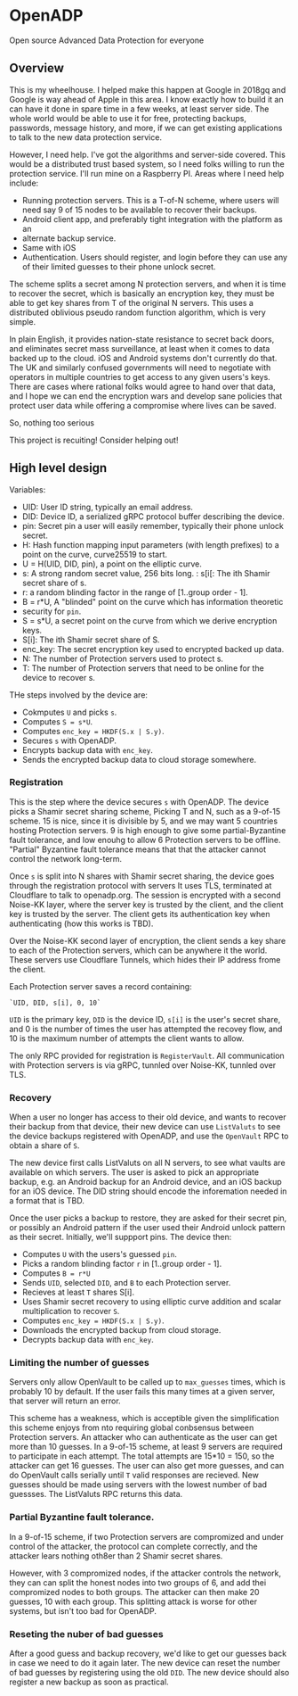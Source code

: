 # OpenADP

Open source Advanced Data Protection for everyone

## Overview

This is my wheelhouse. I helped make this happen at Google in 2018gq and Google
is way ahead of Apple in this area. I know exactly how to build it an can have
it done in spare time in a few weeks, at least server side. The whole world
would be able to use it for free, protecting backups, passwords, message
history, and more, if we can get existing applications to talk to the new data
protection service.

However, I need help. I've got the algorithms and server-side covered. This
would be a distributed trust based system, so I need folks willing to run the
protection service. I'll run mine on a Raspberry PI. Areas where I need help
include:

* Running protection servers. This is a T-of-N scheme, where users will need
  say 9 of 15 nodes to be available to recover their backups.
* Android client app, and preferably tight integration with the platform as an
* alternate backup service.
* Same with iOS
* Authentication. Users should register, and login before they can use any of
  their limited guesses to their phone unlock secret.

The scheme splits a secret among N protection servers, and when it is time to
recover the secret, which is basically an encryption key, they must be able to
get key shares from T of the original N servers. This uses a distributed
oblivious pseudo random function algorithm, which is very simple.

In plain English, it provides nation-state resistance to secret back doors, and
eliminates secret mass surveillance, at least when it comes to data backed up
to the cloud. iOS and Android systems don't currently do that. The UK and
similarly confused governments will need to negotiate with operators in
multiple countries to get access to any given users's keys. There are cases
where rational folks would agree to hand over that data, and I hope we can end
the encryption wars and develop sane policies that protect user data while
offering a compromise where lives can be saved.

So, nothing too serious

This project is recuiting!  Consider helping out!

## High level design

Variables:

* UID: User ID string, typically an email address.
* DID: Device ID, a serialized gRPC protocol buffer describing the device.
* pin: Secret pin a user will easily remember, typically their phone unlock secret.
* H: Hash function mapping input parameters (with length prefixes) to a point on the curve, curve25519 to start.
* U = H(UID, DID, pin),  a point on the elliptic curve.
* s: A strong random secret value, 256 bits long.
: s[i[: The ith Shamir secret share of s.
* r: a random blinding factor in the range of [1..group order - 1].
* B = r\*U, A "blinded" point on the curve which has information theoretic
* security for `pin`.
* S = s\*U, a secret point on the curve from which we derive encryption keys.
* S[i]: The ith Shamir secret share of S.
* enc\_key: The secret encryption key used to encrypted backed up data.
* N: The number of Protection servers used to protect s.
* T: The number of Protection servers that need to be online for the device to recover s.

THe steps involved by the device are:

* Cokmputes `U` and picks `s`.
* Computes `S = s*U`.
* Computes `enc_key = HKDF(S.x | S.y)`.
* Secures `s` with OpenADP.
* Encrypts backup data with `enc_key`.
* Sends the encrypted backup data to cloud storage somewhere.

### Registration

This is the step where the device secures `s` with OpenADP.  The device picks a
Shamir secret sharing scheme, Picking T and N, such as a 9-of-15 scheme.  15 is
nice, since it is divisible by 5, and we may want 5 countries hosting
Protection servers.  9 is high enough to give some partial-Byzantine fault
tolerance, and low enouhg to allow 6 Protection servers to be offline.
"Partial" Byzantine fault tolerance means that that the attacker cannot control
the network long-term.

Once `s` is split into N shares with Shamir secret sharing, the device goes
through the registration protocol with servers  It uses TLS, terminated at
Cloudflare to talk to openadp.org.  The session is encrypted with a second
Noise-KK layer, where the server key is trusted by the client, and the client
key is trusted by the server.  The client gets its authentication key when
authenticating (how this works is TBD).

Over the Noise-KK second layer of encryption, the client sends a key share to
each of the Protection servers, which  can be anywhere it the world.  These
servers use Cloudflare Tunnels, which hides their IP address frome the client.

Each Protection server saves a record containing:

```
`UID, DID, s[i], 0, 10`
```

`UID` is the primary key, `DID` is the device ID, `s[i]` is the user's secret
share, and 0 is the number of times the user has attempted the recovey flow,
and 10 is the maximum number of attempts the client wants to allow.

The only RPC provided for registration is `RegisterVault`.  All communication
with Protection servers is via gRPC, tunnled over Noise-KK, tunnled over TLS.

### Recovery

When a user no longer has access to their old device, and wants to recover
their backup from that device, their new device can use `ListValuts` to see the
device backups registered with OpenADP, and use the `OpenVault` RPC to obtain a
share of `S`.

The new device first calls ListValuts on all N servers, to see what vaults are
available on which servers.  The user is asked to pick an appropriate backup,
e.g. an Android backup for an Android device, and an iOS backup for an iOS
device.  The DID string should encode the inforemation needed in a format that
is TBD.

Once the user picks a backup to restore, they are asked for their secret pin,
or possibly an Android pattern if the user used their Android unlock pattern as
their secret.  Initially, we'll suppport pins.  The device then:

* Computes `U` with the users's guessed `pin`.
* Picks a random blinding factor `r` in [1..group order - 1].
* Computes `B = r*U`
* Sends `UID`, selected `DID`, and `B` to each Protection server.
* Recieves at least `T` shares S[i].
* Uses Shamir secret recovery to using elliptic curve addition and scalar
  multiplication to recover `S`.
* Computes `enc_key = HKDF(S.x | S.y)`.
* Downloads the encrypted backup from cloud storage.
* Decrypts backup data with `enc_key`.

### Limiting the number of guesses

Servers only allow OpenVault to be called up to `max_guesses` times, which is
probably 10 by default.  If the user fails this many times at a given server,
that server will return an error.

This scheme has a weakness, which is acceptible given the simplification this
scheme enjoys from nto requiring global conbsensus between Protection servers.
An attacker who can authenticate as the user can get more than 10 guesses.  In
a 9-of-15 scheme, at least 9 servers are required to participate in each
attempt.  The total attempts are 15\*10 = 150, so the attacker can get 16
guesses.  The user can also get more guesses, and can do OpenVault calls
serially  until `T` valid responses are recieved.  New guesses should be made
using servers with the lowest number of bad guessses.  The ListValuts RPC
returns this data.

### Partial Byzantine fault tolerance.

In a 9-of-15 scheme, if two Protection servers are compromized and under
control of the attacker, the protocol can complete correctly, and the attacker
lears nothing oth8er than 2 Shamir secret shares.

However, with 3 compromized nodes, if the attacker controls the network, they
can can split the honest nodes into two groups of 6, and add thei compromized
nodes to both groups.  The attacker can then make 20 guesses, 10 with each
group.  This splitting attack is worse for other systems, but isn't too bad for
OpenADP.

### Reseting the nuber of bad guesses

After a good guess and backup recovery, we'd like to get our guesses back in
case we need to do it again later.  The new device can reset the number of bad
guesses by registering using the old `DID`.  The new device should also
register a new backup as soon as practical.
